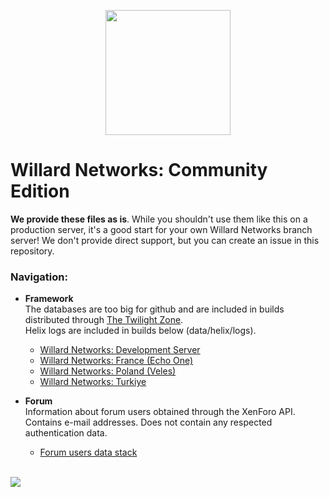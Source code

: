 <p align="center">
  <img src="https://i.imgur.com/2sBHXrS.png" height="200" width="auto">
</p>

# Willard Networks: Community Edition
**We provide these files as is**. While you shouldn't use them like this on a production server, it's a good start for your own Willard Networks branch server! We don't provide direct support, but you can create an issue in this repository.

### Navigation:
* **Framework**\
The databases are too big for github and are included in builds distributed through [The Twilight Zone](https://wnsrc.plymouth.thetwilightzone.ru/).\
Helix logs are included in builds below (data/helix/logs).


  * [Willard Networks: Development Server](https://github.com/lifestorm/wnsrc/tree/wn-dev)
  * [Willard Networks: France (Echo One)](https://github.com/lifestorm/wnsrc/tree/wn-fr)
  * [Willard Networks: Poland (Veles)](https://github.com/lifestorm/wnsrc/tree/wn-pl)
  * [Willard Networks: Turkiye](https://github.com/lifestorm/wnsrc/tree/wn-tr)
* **Forum**\
Information about forum users obtained through the XenForo API.\
Contains e-mail addresses. Does not contain any respected authentication data.
  * [Forum users data stack](https://github.com/lifestorm/wnsrc/blob/main/users.json)

\
![](https://i.imgur.com/16hq06x.png)
